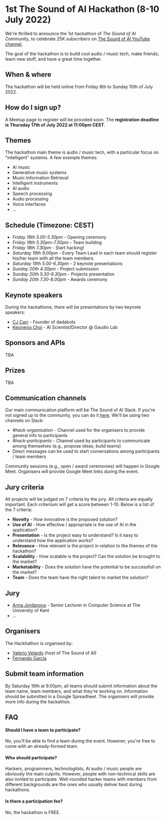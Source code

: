 # 1st The Sound of AI Hackathon (8-10 July 2022)
We're thrilled to announce the 1st hackathon of _The Sound of AI Community_, to celebrate 25K subscribers on [The Sound of AI YouTube channel](https://www.youtube.com/channel/UCZPFjMe1uRSirmSpznqvJfQ),  

The goal of the hackathon is to build cool audio / music tech, make friends, learn new stuff, and have a great time together. 

## When & where
The hackathon will be held online from Friday 8th to Sunday 10th of July 2022.

## How do I sign up?
A Meetup page to register will be provided soon. The **registration deadline is Thursday 17th of July 2022 at 11:00pm CEST**.

## Themes
The hackathon main theme is audio / music tech, with a particular focus on "intelligent" systems. A few example themes:

- AI music
- Generative music systems
- Music Information Retrieval
- Intelligent instruments
- AI audio
- Speech processing
- Audio processing
- Voice interfaces
- ...

## Schedule (Timezone: CEST)
- _Friday 18th 5.00-5.30pm_ - Opening ceremony
- _Friday 18th 5.30pm-7.30pm_ - Team building
- _Friday 18th 7.30pm_ - Start hacking!
- _Saturday 19th 9.00pm_ - Every Team Lead in each team should register his/her team with all the team members. 
- _Saturday 19th 5.00-6.30pm_ - 2 keynote presentations  
- _Sunday 20th 4.30pm_ - Project submission 
- _Sunday 20th 5.30-6.30pm_ - Projects presentation
- _Sunday 20th 7.30-8.00pm_ - Awards ceremony

## Keynote speakers
During the hackathone, there will be presentations by two keynote speakers:
- [CJ Carr](https://dadabots.com/) - Founder of dadabots
- [Keunwoo Choi](https://keunwoochoi.github.io/) - AI Scientist/Director @ Gaudio Lab

## Sponsors and APIs
TBA

## Prizes
TBA

## Communication channels
Our main communication platform will be The Sound of AI Slack. If you're not signed up to the community, you can do it [here](https://valeriovelardo.com/the-sound-of-ai-community/). We'll be using two channels on Slack: 

- _#hack-organisation_ - Channel used for the organisers to provide general info to participants  
- _#hack-participants_ - Channel used by participants to communicate among themselves (e.g., propose ideas, build teams)
- Direct messages can be used to start conversations among participants / team members

Community sessions (e.g., open / award ceremonies) will happen in Google Meet. Organisers will provide Google Meet links during the event.

## Jury criteria
All projects will be judged on 7 criteria by the jury. All criteria are equally important. Each criteriium will get a score between 1-10. Below is a list of the 7 criteria:

- **Novelty** - How innovative is the proposed solution?
- **Use of AI** - How effective / appropriate is the use of AI in the application?
- **Presentation** - Is the project easy to understand? Is it easy to understand how the application works?
- **Relevance** - How relevant is the project in relation to the themes of the hackathon? 
- **Scalability** - How scalable is the project? Can the solution be brought to the market?
- **Marketability** - Does the solution have the potential to be successfull on the market?
- **Team** - Does the team have the right talent to market the solution? 

## Jury
- [Anna Jordanous](https://www.kent.ac.uk/computing/people/3051/jordanous-anna) - Senior Lecturer in Computer Science at The University of Kent
- ...

## Organisers
The Hackhathon is organised by: 
- [Valerio Velardo](https://valeriovelardo.com/) (host of The Sound of AI)
- [Fernando Garcia](https://github.com/fergarciadlc)

## Submit team information
By Saturday 19th at 9.00pm, all teams should submit information about the team name, team members, and what they're working on. Information should be submitted in a Google Spreadheet. The organisers will provide more info during the hackathon.

## FAQ

#### Should I have a team to participate?
No, you'll be able to find a team during the event. However, you're free to come with an already-formed team. 

#### Who should participate?
Hackers, programmers, technologitsts, AI audio / music people are obviously the main culprits. However, people with non-technical skills are also invited to participate. Well-rounded hacker teams with members from different backgrounds are the ones who usually deliver best during hackathons. 

#### Is there a participation fee?
No, the hackathon is FREE.
